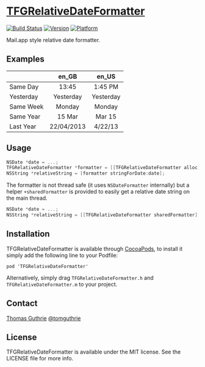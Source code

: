 # [TFGRelativeDateFormatter](https://github.com/tomguthrie/TFGRelativeDateFormatter)
[![Build Status](https://travis-ci.org/tomguthrie/TFGRelativeDateFormatter.svg?branch=master)](https://travis-ci.org/tomguthrie/TFGRelativeDateFormatter)
[![Version](https://cocoapod-badges.herokuapp.com/v/TFGRelativeDateFormatter/badge.png)](http://cocoadocs.org/docsets/TFGRelativeDateFormatter)
[![Platform](https://cocoapod-badges.herokuapp.com/p/TFGRelativeDateFormatter/badge.png)](http://cocoadocs.org/docsets/TFGRelativeDateFormatter)

Mail.app style relative date formatter.

## Examples

|           | en_GB      | en_US     |
|-----------|:----------:|:---------:|
| Same Day  | 13:45      | 1:45 PM   |
| Yesterday | Yesterday  | Yesterday |
| Same Week | Monday     | Monday    |
| Same Year | 15 Mar     | Mar 15    |
| Last Year | 22/04/2013 | 4/22/13   |

## Usage

```objective-c
NSDate *date = ...;
TFGRelativeDateFormatter *formatter = [[TFGRelativeDateFormatter alloc] init];
NSString *relativeString = [formatter stringForDate:date];
```

The formatter is not thread safe (it uses `NSDateFormatter` internally) but a helper `+sharedFormatter` is provided to easily get a relative date string on the main thread.

```objective-c
NSDate *date = ...;
NSString *relativeString = [[TFGRelativeDateFormatter sharedFormatter] stringForDate:date];
```

## Installation

TFGRelativeDateFormatter is available through
[CocoaPods](http://cocoapods.org), to install it simply add the following line
to your Podfile:

    pod 'TFGRelativeDateFormatter'

Alternatively, simply drag `TFGRelativeDateFormatter.h` and `TFGRelativeDateFormatter.m` to your project.

## Contact

[Thomas Guthrie](https://github.com/tomguthrie)
[@tomguthrie](https://twitter.com/tomguthrie)

## License

TFGRelativeDateFormatter is available under the MIT license. See the LICENSE
file for more info.
